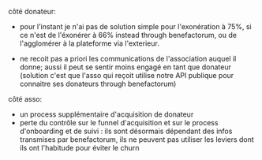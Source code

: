 côté donateur:

- pour l'instant je n'ai pas de solution simple pour l'exonération à 75%, si ce n'est de l'éxonérer à 66% instead through benefactorum, ou de l'agglomérer à la plateforme via l'exterieur.

- ne recoit pas a priori les communications de l'association auquel il donne; aussi il peut se sentir moins engagé en tant que donateur (solution c'est que l'asso qui reçoit utilise notre API publique pour connaitre ses donateurs through benefactorum)

côté asso:

- un process supplémentaire d'acquisition de donateur
- perte du contrôle sur le funnel d'acquisition et sur le process d'onboarding et de suivi : ils sont désormais dépendant des infos transmises par benefactorum, ils ne peuvent pas utiliser les leviers dont ils ont l'habitude pour éviter le churn

